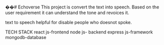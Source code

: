 ��#   E c h o v e r s e 
 
 This project is convert the text into speech.
 Based on the user requirement it can understand the tone and revoices it.

 text to speech helpful for disable people who doesnot spoke.


TECH STACK
react js-frontend
node js- backend
express js-framework
mongodb-database
